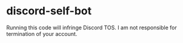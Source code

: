 # discord-self-bot
Running this code will infringe Discord TOS. I am not responsible for termination of your account. 
